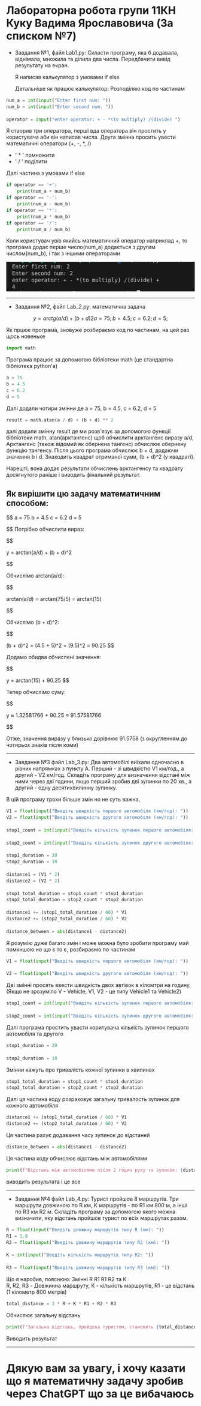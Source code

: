 # Лабораторна робота групи 11КН Куку Вадимa Ярославовичa (За списком №7)

* Завдання №1, файл Lab1.py: Скласти програму, яка б додавала, віднімала, множила та ділила два числа. Передбачити вивід результату на екран.

  Я написав калькулятор з умовами if else 

  Детальніше як працює калькулятор:
  Розподіляю код по частинам

```python
num_a = int(input("Enter first num: ")) 
num_b = int(input("Enter second num: "))

operator = input("enter operator: + - *(to multiply) /(divide) ")
```

Я стаорив три оператора, перші вда оператора він простить у користувача аби він написав числа. Друга змінна просить увести математичні оператори (+, -, *, /)

+ ' * ' помножити
+ ' / ' поділити

Далі частина з умовами if else

```python
if operator == '+':
    print(num_a + num_b)
if operator == '-':
    print(num_a - num_b)
if operator == '*':
    print(num_a * num_b)
if operator == '/':
    print(num_a / num_b)
```

Коли користувач увів якийсь математичний оператор наприклад +, то програма додає перше число(num_a) додається з другим числом(num_b), і так з іншими операторами

![](images/Screenshot%20from%202023-09-20%2010-36-47.png)

---

* Завдання №2, файл Lab_2.py: математична задача

$$
у = arctg(a/d) + (b + d)2 a=75; b=4.5; c=6.2; d=5;
$$

Як прцює програма, зновуже розбираємо код по частинам, на цей раз щось новеньке

```python
import math
```

Програма працює за допомогою бібліотеки math (це стандартна бібліотека python'а)

```python
a = 75
b = 4.5
c = 6.2
d = 5
```

Далі додали чотири змінни де а = 75, b = 4.5, c = 6.2, d = 5

```python
result = math.atan(a / d) + (b + d) ** 2
```

далі додали змінну result де ми розв'язує за допомогою функції бібліотеки math, atan(арктангенс) щоб обчислити арктангенс виразу a/d, Арктангенс (також відомий як обернена тангенс) обчислює обернену функцію тангенсу. Після цього програма обчислює b + d, додаючи значення b і d. Знаходить квадрат отриманої суми, (b + d)^2 (у квадраті).

Нарешті, вона додає результати обчислень арктангенсу та квадрату досягнутого раніше і виводить фінальний результат.

## Як вирішити цю задачу математичним способом: 
$$
a = 75
b = 4.5
c = 6.2
d = 5

$$
Потрібно обчислити вираз:

$$

у = arctan(a/d) + (b + d)^2

$$

Обчислімо arctan(a/d):

$$

arctan(a/d) = arctan(75/5) = arctan(15)

$$

Обчислімо (b + d)^2:

$$

(b + d)^2 = (4.5 + 5)^2 = (9.5)^2 = 90.25
$$

Додамо обидва обчислені значення:

$$

у = arctan(15) + 90.25
$$

Тепер обчислімо суму:

$$

у ≈ 1.32581766 + 90.25 ≈ 91.57581766

$$

Отже, значення виразу у близько дорівнює 91.5758 (з округленням до чотирьох знаків після коми)

---
* Завдання №3 файл Lab_3.py: 
  Два автомобілі виїхали одночасно в різних напрямках з пункту А. Перший - зі швидкістю V1 км/год., а другий - V2 км/год. Складіть програму для визначення відстані між ними через дві години, якщо перший зробив дві зупинки по 20 хв., а другий - одну десятихвилинну зупинку.

В цій програму трохи більше змін но не суть важна,

```python
V1 = float(input("Введіть швидкість першого автомобіля (км/год): "))
V2 = float(input("Введіть швидкість другого автомобіля (км/год): "))

stop1_count = int(input("Введіть кількість зупинок першого автомобіля: "))

stop2_count = int(input("Введіть кількість зупинок другого автомобіля: "))

stop1_duration = 20
stop2_duration = 10

distance1 = (V1 * 2)
distance2 = (V2 * 2)

stop1_total_duration = stop1_count * stop1_duration
stop2_total_duration = stop2_count * stop2_duration

distance1 += (stop1_total_duration / 60) * V1
distance2 += (stop2_total_duration / 60) * V2

distance_between = abs(distance1 - distance2)
```

Я розумію дуже багато змін і може можна було зробити програму май помкншою но що є то є, розбираємо по частинам

```python
V1 = float(input("Введіть швидкість першого автомобіля (км/год): "))

V2 = float(input("Введіть швидкість другого автомобіля (км/год): "))
```
Дві змінні просять ввести швидкість двох автівок в кіломтри на годину, (Якщо не зрозуміло V - Vehicle, V1, V2 - це типу Vehicle1 та Vehicle2) 

```python
stop1_count = int(input("Введіть кількість зупинок першого автомобіля: "))

stop2_count = int(input("Введіть кількість зупинок другого автомобіля: "))
```

Далі програма простить увасти коритувача кількість зупинок першого автомобіля та другого

```python
stop1_duration = 20

stop2_duration = 10
```
Змінни кажуть про тривалість кожної зупинки в хвилинах

```python 
stop1_total_duration = stop1_count * stop1_duration
stop2_total_duration = stop2_count * stop2_duration
```
Далі ця частина коду розраховує загальну тривалость зупинок для кожного автомобіля

```python
distance1 += (stop1_total_duration / 60) * V1
distance2 += (stop2_total_duration / 60) * V2
```

Ця частина рахує додавання часу зупинок до відстаней

```python
distance_between = abs(distance1 - distance2)
```
Ця частина коду обчислює відстань між автомобілями

```python
print(f"Відстань між автомобілями після 2 годин руху та зупинок: {distance_between} км")
```
виводить результата і це все

---
* Завдання №4 файл Lab_4.py: Турист пройшов 8 маршрутів. Три маршрути довжиною по R км, K маршрутів - по R1 км 800 м, а інші по R3 км R2 м. Складіть програму за допомогою якого можна визначити, яку відстань пройшов турист по всіх маршрутах разом. 

```python
R = float(input("Введіть довжину маршрутів типу R (км): "))
R1 = 1.8
R2 = float(input("Введіть довжину маршрутів типу R2 (км): "))

K = int(input("Введіть кількість маршрутів типу R2: "))

R3 = float(input("Введіть довжину маршрутів типу R3 (км): "))
```

Що я наробив, пояснюю: Змінні R R1 R1 R2 та К <br> R, R2, R3 - Довжинна маршруту, К - кількість маршрутів, R1 - це відстань (1 кілометр 800 метрів)


```python
total_distance = 3 * R + K * R1 + R2 * R3
```
Обчислює загальну відстань

```python
print(f"Загальна відстань, пройдена туристом, становить {total_distance} км")
```
Виводить результат

---
# Дякую вам за увагу, і хочу казати що я математичну задачу зробив через ChatGPT що за це вибачаюсь
